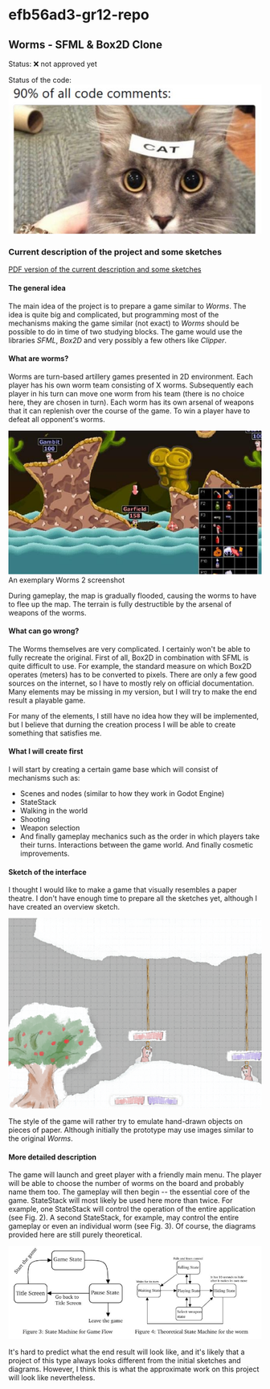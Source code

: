 # efb56ad3-gr12-repo
## Worms - SFML & Box2D Clone
Status: ❌ not approved yet

Status of the code:
![There supposed to be an image](readme_images/code_status.JPG)

### Current description of the project and some sketches
[PDF version of the current description and some sketches](Dawid_Grobert_Topic_Description_and_sketch_of_UI.pdf)

#### The general idea
The main idea of the project is to prepare a game similar to *Worms*. The idea is quite big and complicated, but programming most of the mechanisms making the game similar (not exact) to *Worms* should be possible to do in time of two studying blocks. The game would use the libraries *SFML*, *Box2D* and very possibly a few others like *Clipper*.

#### What are worms?
Worms are turn-based artillery games presented in 2D environment. Each player has his own worm team consisting of X worms. Subsequently each player in his turn can move one worm from his team (there is no choice here, they are chosen in turn). Each worm has its own arsenal of weapons that it can replenish over the course of the game. To win a player have to defeat all opponent's worms.

![There supposed to be an image](readme_images/worms2.jpg)
An exemplary Worms 2 screenshot

During gameplay, the map is gradually flooded, causing the worms to have to flee up the map. The terrain is fully destructible by the arsenal of weapons of the worms.

#### What can go wrong?
The Worms themselves are very complicated. I certainly won't be able to fully recreate the original. First of all, Box2D in combination with SFML is quite difficult to use. For example, the standard measure on which Box2D operates (meters) has to be converted to pixels. There are only a few good sources on the internet, so I have to mostly rely on official documentation. Many elements may be missing in my version, but I will try to make the end result a playable game. 

For many of the elements, I still have no idea how they will be implemented, but I believe that durning the creation process I will be able to create something that satisfies me.

#### What I will create first
I will start by creating a certain game base which will consist of mechanisms such as:

 - Scenes and nodes (similar to how they work in Godot Engine)
 - StateStack
 - Walking in the world
 - Shooting
 - Weapon selection
 - And finally gameplay mechanics such as the order in which players take their turns. Interactions between the game world. And finally cosmetic improvements.

#### Sketch of the interface
I thought I would like to make a game that visually resembles a paper theatre. I don't have enough time to prepare all the sketches yet, although I have created an overview sketch.

![There supposed to be an image](readme_images/sketch_of_the_game.png)

The style of the game will rather try to emulate hand-drawn objects on pieces of paper. Although initially the prototype may use images similar to the original *Worms*.

#### More detailed description
The game will launch and greet player with a friendly main menu. The player will be able to choose the number of worms on the board and probably name them too. The gameplay will then begin -- the essential core of the game. StateStack will most likely be used here more than twice. For example, one StateStack will control the operation of the entire application (see Fig. 2). A second StateStack, for example, may control the entire gameplay or even an individual worm (see Fig. 3). Of course, the diagrams provided here are still purely theoretical.

![There supposed to be an image](readme_images/state_machine.JPG)

It's hard to predict what the end result will look like, and it's likely that a project of this type always looks different from the initial sketches and diagrams. However, I think this is what the approximate work on this project will look like nevertheless.